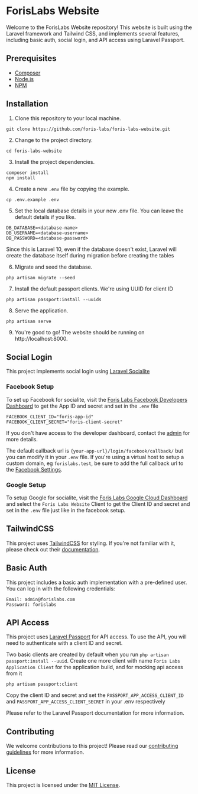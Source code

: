 # ForisLabs  Website

Welcome to the ForisLabs  Website repository! This website is built using the Laravel framework and Tailwind CSS,  and implements several features, including basic auth, social login, and API access using Laravel Passport.

## Prerequisites
- [Composer](https://getcomposer.org/)
- [Node.js](https://nodejs.org/)
- [NPM](https://www.npmjs.com/)

## Installation

1. Clone this repository to your local machine.
```
git clone https://github.com/foris-labs/foris-labs-website.git
```
2. Change to the project directory.
```
cd foris-labs-website
```
3. Install the project dependencies.
```
composer install
npm install
```
4. Create a new `.env` file by copying the example.
```
cp .env.example .env
```
5. Set the local database details in your new .env file. You can leave the default details if you like. 
```
DB_DATABASE=<database-name>
DB_USERNAME=<database-username>
DB_PASSWORD=<database-password>
```
Since this is Laravel 10, even if the database doesn't exist, Laravel will create the database itself during migration before creating the tables

6. Migrate and seed the database.
```
php artisan migrate --seed
```
7. Install the default passport clients. We're using UUID for client ID
```
php artisan passport:install --uuids
```
8. Serve the application.
 ```
 php artisan serve
 ```
9. You're good to go! The website should be running on http://localhost:8000.

## Social Login

This project implements social login using [Laravel Socialite](https://laravel.com/docs/10.x/socialite)

### Facebook Setup

To set up Facebook for socialite, visit the [Foris Labs Facebook Developers Dashboard](https://developers.facebook.com/apps/542194561021954/settings/basic/) to get the App ID and secret and set in the `.env` file
```
FACEBOOK_CLIENT_ID="foris-app-id"
FACEBOOK_CLIENT_SECRET="foris-client-secret"
```
If you don't have access to the developer dashboard, contact the [admin](mailto:kyrianobikwelu@gmail.com) for more details.

The default callback url is `{your-app-url}/login/facebook/callback/` but you can modify it in your `.env` file. If you're using a virtual host to setup a custom domain, eg `forislabs.test`, be sure to add the full callback url to the [Facebook Settings](https://developers.facebook.com/apps/542194561021954/fb-login/settings/).

### Google Setup

To setup Google for socialite, visit the [Foris Labs Google Cloud Dashboard](https://console.cloud.google.com/apis/credentials) and select the `Foris Labs Website` Client to get the  Client ID and secret and set in the `.env` file just like in the facebook setup.

## TailwindCSS

This project uses [TailwindCSS](https://tailwindcss.com/) for styling. If you're not familiar with it, please check out their [documentation](https://tailwindcss.com/docs).

## Basic Auth

This project includes a basic auth implementation with a pre-defined user. You can log in with the following credentials:
```
Email: admin@forislabs.com
Password: forislabs
```

## API Access

This project uses [Laravel Passport](https://laravel.com/docs/10.x/passport) for API access. To use the API, you will need to authenticate with a client ID and secret.

Two basic clients are created by default when you run `php artisan passport:install --uuid`. Create one more client with name `Foris Labs Application Client` for the application build, and for mocking api access from it
```
php artisan passport:client
```

Copy the client ID and secret and set the `PASSPORT_APP_ACCESS_CLIENT_ID` and `PASSPORT_APP_ACCESS_CLIENT_SECRET` in your .env respectively

Please refer to the Laravel Passport documentation for more information.

## Contributing

We welcome contributions to this project! Please read our [contributing guidelines](CONTRIBUTING.md) for more information.

## License

This project is licensed under the [MIT License](LICENSE).


